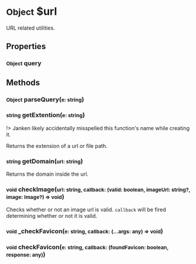 # <small>Object</small> $url
URL related utilities.
## Properties
### <small>Object</small> query
## Methods
### <small>Object</small> parseQuery(<small>e: string</small>)
### <small>string</small> getExtention(<small>e: string</small>)
!> Janken likely accidentally misspelled this function's name while creating it.

Returns the extension of a url or file path.
### <small>string</small> getDomain(<small>url: string</small>)
Returns the domain inside the url.
### <small>void</small> checkImage(<small>url: string, callback: (valid: boolean, imageUrl: string?, image: Image?) => void</small>)
Checks whether or not an image url is valid. `callback` will be fired determining whether or not it is valid.

### <small>void</small> _checkFavicon(<small>e: string, callback: (...args: any) => void</small>)
### <small>void</small> checkFavicon(<small>e: string, callback: (foundFavicon: boolean, response: any)</small>)